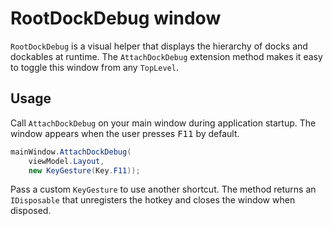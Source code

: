 # RootDockDebug window

`RootDockDebug` is a visual helper that displays the hierarchy of docks and dockables at runtime. The `AttachDockDebug` extension method makes it easy to toggle this window from any `TopLevel`.

## Usage

Call `AttachDockDebug` on your main window during application startup. The window appears when the user presses <kbd>F11</kbd> by default.

```csharp
mainWindow.AttachDockDebug(
    viewModel.Layout,
    new KeyGesture(Key.F11));
```

Pass a custom `KeyGesture` to use another shortcut. The method returns an `IDisposable` that unregisters the hotkey and closes the window when disposed.

